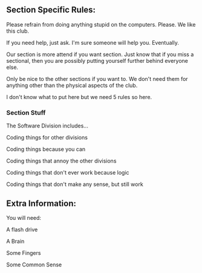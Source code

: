 ## Section Specific Rules:

Please refrain from doing anything stupid on the computers. Please. We like this club.

If you need help, just ask. I'm sure someone will help you. Eventually.

Our section is more attend if you want section. Just know that if you miss a sectional, then you are possibly putting yourself further behind everyone else.

Only be nice to the other sections if you want to. We don't need them for anything other than the physical aspects of the club.

I don't know what to put here but we need 5 rules so here.

### Section Stuff

The Software Division includes...

Coding things for other divisions

Coding things because you can

Coding things that annoy the other divisions

Coding things that don't ever work because logic

Coding things that don't make any sense, but still work

## Extra Information:

You will need:

A flash drive

A Brain

Some Fingers

Some Common Sense
